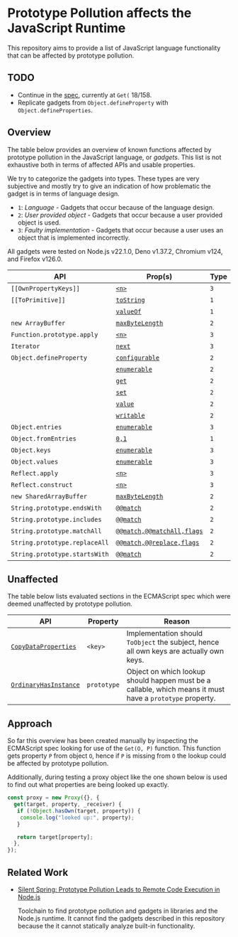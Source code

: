 # Prototype Pollution affects the JavaScript Runtime

This repository aims to provide a list of JavaScript language functionality that
can be affected by prototype pollution.

## TODO

- Continue in the [spec](https://tc39.es/ecma262), currently at `Get(` 18/158.
- Replicate gadgets from `Object.defineProperty` with `Object.defineProperties`.

## Overview

The table below provides an overview of known functions affected by prototype
pollution in the JavaScript language, or _gadgets_. This list is not exhaustive
both in terms of affected APIs and usable properties.

We try to categorize the gadgets into types. These types are very subjective and
mostly try to give an indication of how problematic the gadget is in terms of
language design.

- `1`: _Language_ - Gadgets that occur because of the language design.
- `2`: _User provided object_ - Gadgets that occur because a user provided
  object is used.
- `3`: _Faulty implementation_ - Gadgets that occur because a user uses an
  object that is implemented incorrectly.

All gadgets were tested on Node.js v22.1.0, Deno v1.37.2, Chromium v124, and
Firefox v126.0.

| API                           | Prop(s)                             | Type | Node.js | Deno | Chromium      | Firefox       |
| ----------------------------- | ----------------------------------- | ---- | ------- | ---- | ------------- | ------------- |
| `[[OwnPropertyKeys]]`         | [`<n>`][o0001]                      | `3`  | Yes     | Yes  | Yes           | Yes           |
| `[[ToPrimitive]]`             | [`toString`][o0002]                 | `1`  | Yes     | Yes  | Yes           | Yes           |
|                               | [`valueOf`][o0003]                  | `1`  | Yes     | Yes  | Yes           | Yes           |
| `new ArrayBuffer`             | [`maxByteLength`][o0004]            | `2`  | Yes     | Yes  | Yes           | No            |
| `Function.prototype.apply`    | [`<n>`][o0005]                      | `3`  | Yes     | Yes  | Yes           | Yes           |
| `Iterator`                    | [`next`][o0006]                     | `3`  | Yes     | Yes  | Yes           | Yes           |
| `Object.defineProperty`       | [`configurable`][o0007]             | `2`  | Yes     | Yes  | Yes           | Yes           |
|                               | [`enumerable`][o0008]               | `2`  | Yes     | Yes  | Yes           | Yes           |
|                               | [`get`][o0009]                      | `2`  | Yes     | Yes  | Yes           | Yes           |
|                               | [`set`][o0010]                      | `2`  | Yes     | Yes  | Yes           | Yes           |
|                               | [`value`][o0011]                    | `2`  | Yes     | Yes  | Yes           | Yes           |
|                               | [`writable`][o0012]                 | `2`  | Yes     | Yes  | Yes           | Yes           |
| `Object.entries`              | [`enumerable`][o0013]               | `3`  | Yes     | Yes  | Yes           | Yes           |
| `Object.fromEntries`          | [`0,1`][o0014]                      | `1`  | Yes     | Yes  | Yes           | Yes           |
| `Object.keys`                 | [`enumerable`][o0015]               | `3`  | Yes     | Yes  | Yes           | Yes           |
| `Object.values`               | [`enumerable`][o0016]               | `3`  | Yes     | Yes  | Yes           | Yes           |
| `Reflect.apply`               | [`<n>`][o0017]                      | `3`  | Yes     | Yes  | Yes           | Yes           |
| `Reflect.construct`           | [`<n>`][o0018]                      | `3`  | Yes     | Yes  | Yes           | Yes           |
| `new SharedArrayBuffer`       | [`maxByteLength`][o0019]            | `2`  | Yes     | Yes  | _Unsupported_ | _Unsupported_ |
| `String.prototype.endsWith`   | [`@@match`][o0020]                  | `2`  | Yes     | Yes  | Yes           | Yes           |
| `String.prototype.includes`   | [`@@match`][o0021]                  | `2`  | Yes     | Yes  | Yes           | Yes           |
| `String.prototype.matchAll`   | [`@@match,@@matchAll,flags`][o0022] | `2`  | Yes     | Yes  | Yes           | Yes           |
| `String.prototype.replaceAll` | [`@@match,@@replace,flags`][o0023]  | `2`  | Yes     | Yes  | Yes           | Yes           |
| `String.prototype.startsWith` | [`@@match`][o0024]                  | `2`  | Yes     | Yes  | Yes           | Yes           |

[o0001]: ./pocs/[[OwnPropertyKeys]]-<n>.PoC.js
[o0002]: ./pocs/[[ToPrimitive]]-toString.PoC.js
[o0003]: ./pocs/[[ToPrimitive]]-valueOf.PoC.js
[o0004]: ./pocs/ArrayBuffer-maxByteLength.PoC.js
[o0005]: ./pocs/FunctionPrototypeApply-<n>.PoC.js
[o0006]: ./pocs/Iterator-next.PoC.js
[o0007]: ./pocs/ObjectDefineProperty-configurable.PoC.js
[o0008]: ./pocs/ObjectDefineProperty-enumerable.PoC.js
[o0009]: ./pocs/ObjectDefineProperty-get.PoC.js
[o0010]: ./pocs/ObjectDefineProperty-set.PoC.js
[o0011]: ./pocs/ObjectDefineProperty-value.PoC.js
[o0012]: ./pocs/ObjectDefineProperty-writable.PoC.js
[o0013]: ./pocs/ObjectEntries-enumerable.PoC.js
[o0014]: ./pocs/ObjectFromEntries-0,1.PoC.js
[o0015]: ./pocs/ObjectKeys-enumerable.PoC.js
[o0016]: ./pocs/ObjectValues-enumerable.PoC.js
[o0017]: ./pocs/ReflectApply-<n>.PoC.js
[o0018]: ./pocs/ReflectConstruct-<n>.PoC.js
[o0019]: ./pocs/SharedArrayBuffer-maxByteLength.PoC.js
[o0020]: ./pocs/StringPrototypeEndsWith-@@match.PoC.js
[o0021]: ./pocs/StringPrototypeIncludes-@@match.PoC.js
[o0022]: ./pocs/StringPrototypeMatchAll-@@match,@@matchAll,flag.PoC.js
[o0023]: ./pocs/StringPrototypeReplaceAll-@@match,@@replace,flag.PoC.js
[o0024]: ./pocs/StringPrototypeStartsWith-@@match.PoC.js

## Unaffected

The table below lists evaluated sections in the ECMAScript spec which were
deemed unaffected by prototype pollution.

| API                            | Property    | Reason                                                                                                    |
| ------------------------------ | ----------- | --------------------------------------------------------------------------------------------------------- |
| [`CopyDataProperties`][i0001]  | `<key>`     | Implementation should `ToObject` the subject, hence all own keys are actually own keys.                   |
| [`OrdinaryHasInstance`][i0002] | `prototype` | Object on which lookup should happen must be a callable, which means it must have a `prototype` property. |

[i0001]: https://tc39.es/ecma262/#sec-copydataproperties
[i0002]: https://tc39.es/ecma262/#sec-ordinaryhasinstance

## Approach

So far this overview has been created manually by inspecting the ECMAScript spec
looking for use of the `Get(O, P)` function. This function gets property `P`
from object `O`, hence if `P` is missing from `O` the lookup could be affected
by prototype pollution.

Additionally, during testing a proxy object like the one shown below is used to
find out what properties are being looked up exactly.

```javascript
const proxy = new Proxy({}, {
  get(target, property, _receiver) {
   if (!Object.hasOwn(target, property)) {
    console.log("looked up:", property);
   }

   return target[property];
  },
});
```

## Related Work

- [Silent Spring: Prototype Pollution Leads to Remote Code Execution in Node.js](https://www.usenix.org/conference/usenixsecurity23/presentation/shcherbakov)

  Toolchain to find prototype pollution and gadgets in libraries and the Node.js
  runtime. It cannot find the gadgets described in this repository because the
  it cannot statically analyze built-in functionality.
